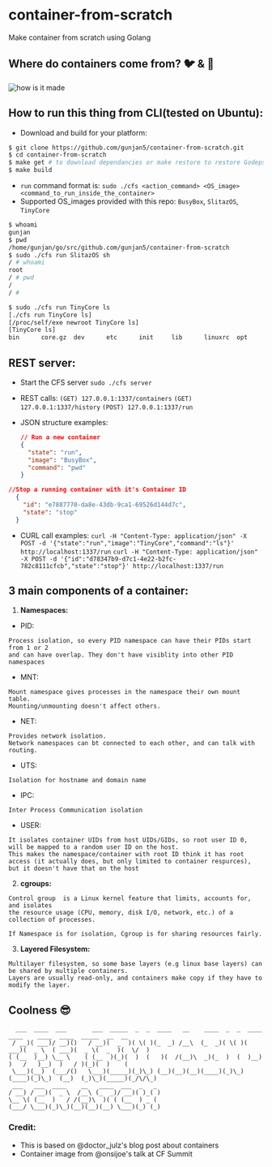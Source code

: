 # container-from-scratch
Make container from scratch using Golang


## Where do containers come from? :bird: & :honeybee:
![how is it made](https://raw.githubusercontent.com/gunjan5/container-from-scratch/master/container.png)

## How to run this thing from CLI(tested on Ubuntu):
- Download and build for your platform:
```bash
$ git clone https://github.com/gunjan5/container-from-scratch.git
$ cd container-from-scratch
$ make get # to download dependancies or make restore to restore Godeps saved dependancies
$ make build
```
- `run` command format is: `sudo ./cfs <action_command> <OS_image> <command_to_run_inside_the_container>`
- Supported OS_images provided with this repo: `BusyBox`, `SlitazOS`, `TinyCore` 
```bash
$ whoami
gunjan
$ pwd
/home/gunjan/go/src/github.com/gunjan5/container-from-scratch
$ sudo ./cfs run SlitazOS sh
/ # whoami
root
/ # pwd
/
/ # 
```
```bash
$ sudo ./cfs run TinyCore ls
[./cfs run TinyCore ls]
[/proc/self/exe newroot TinyCore ls]
[TinyCore ls]
bin      core.gz  dev      etc      init     lib      linuxrc  opt      root     sbin     tmp      usr      var
```

## REST server:
- Start the CFS server `sudo ./cfs server`
- REST calls: 
```(GET) 127.0.0.1:1337/containers```
```(GET) 127.0.0.1:1337/history```
```(POST) 127.0.0.1:1337/run```

- JSON structure examples:
  ```json
  // Run a new container
  {
    "state": "run",
    "image": "BusyBox",
    "command": "pwd"
  }
  ```

```json
//Stop a running container with it's Container ID
  {
    "id": "e7887770-da8e-43db-9ca1-69526d144d7c",
    "state": "stop"
  }
```
    
- CURL call examples: 
```curl -H "Content-Type: application/json" -X POST -d '{"state":"run","image":"TinyCore","command":"ls"}' http://localhost:1337/run```
```curl -H "Content-Type: application/json" -X POST -d '{"id":"d78347b9-d7c1-4e22-b2fc-782c8111cfcb","state":"stop"}' http://localhost:1337/run```



## 3 main components of a container:
1. **Namespaces:**
  - PID:
  ```
  Process isolation, so every PID namespace can have their PIDs start from 1 or 2
  and can have overlap. They don't have visiblity into other PID namespaces
  ```

  - MNT:
  ```
  Mount namespace gives processes in the namespace their own mount table.
  Mounting/unmounting doesn't affect others.
  ```

  - NET:
  ```
  Provides network isolation.
  Network namespaces can bt connected to each other, and can talk with routing.
  ```

  - UTS:
  ```
  Isolation for hostname and domain name
  ```

  - IPC:
  ```
  Inter Process Communication isolation
  ```

  - USER:
  ```
  It isolates container UIDs from host UIDs/GIDs, so root user ID 0, will be mapped to a random user ID on the host.
  This makes the namespace/container with root ID think it has root access (it actually does, but only limited to container respurces), but it doesn't have that on the host
  ```

2. **cgroups:**
  ```
  Control group  is a Linux kernel feature that limits, accounts for, and isolates
  the resource usage (CPU, memory, disk I/O, network, etc.) of a collection of processes.

  If Namespace is for isolation, Cgroup is for sharing resources fairly.
  ```

3. **Layered Filesystem:**
  ```
  Multilayer filesystem, so some base layers (e.g linux base layers) can be shared by multiple containers.
  Layers are usually read-only, and containers make copy if they have to modify the layer.
  ```
## Coolness :sunglasses:
```
  ___  ____  ___       ___  _____  _  _  ____   __    ____  _  _  ____  ____    ____  ____  _____  __  __ 
 / __)( ___)/ __)()   / __)(  _  )( \( )(_  _) /__\  (_  _)( \( )( ___)(  _ \  ( ___)(  _ \(  _  )(  \/  )
( (__  )__) \__ \    ( (__  )(_)(  )  (   )(  /(__)\  _)(_  )  (  )__)  )   /   )__)  )   / )(_)(  )    ( 
 \___)(__)  (___/()   \___)(_____)(_)\_) (__)(__)(__)(____)(_)\_)(____)(_)\_)  (__)  (_)\_)(_____)(_/\/\_)
 ___   ___  ____    __   ____  ___  _   _ 
/ __) / __)(  _ \  /__\ (_  _)/ __)( )_( )
\__ \( (__  )   / /(__)\  )( ( (__  ) _ ( 
(___/ \___)(_)\_)(__)(__)(__) \___)(_) (_)
```

### Credit:
- This is based on @doctor_julz's blog post about containers
- Container image from @onsijoe's talk at CF Summit



